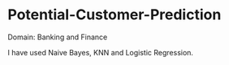# Potential-Customer-Prediction
Domain: Banking and Finance

I have used Naive Bayes, KNN and Logistic Regression.
